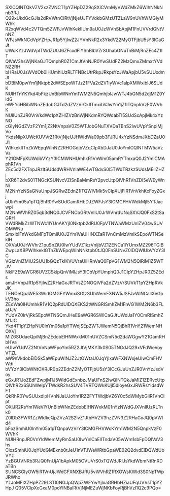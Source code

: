 SXlCQlNTQkVZV2xzZVNCT1pYZHpDZ29qSXlCVmMyVWdZMkZ6WlhNNkNnb3RJ
Q29xUkdGcGJIa2dRVWtnClRtVjNjeUJFYVdkbGMzUTZLaW9nUVhWMGIyMWhk
R2xqWVd4c2VTQm5ZWFJvWlhKeklIUm9aU0JzWVhSbApjM1FnUVVrdGNtVnNZ
WFJsWkNCdVpYZHpJR1p5YjIwZ2JYVnNkR2x3YkdVZ2MyOTFjbU5sY3lCaGJt
UWcKYzJWdVpITWdZU0J6ZFcxdFlYSnBlbVZrSUhabGNuTnBiMjRnZEc4Z1lT
QlVaV3hsWjNKaGJTQmphR0Z1CmJtVnNJR0YwSUdFZ2MzQmxZMmxtYVdNZ2RH
bHRaU0JsWVdOb0lHUmhlUzRLTFNBcUtrRkpJRkpsYzJWaApjbU5vSUUxdmJt
bDBiM0pwYm1jNktpb2dWSEpoWTJzZ1FVa2dZV1IyWVc1alpXMWxiblJ6SUdK
NUlHTnYKYkd4bFkzUnBibWNnYm1WM2N5QmhjblJwWTJ4bGN5d2djM1Z0YldG
eWFYcHBibWNnZEdobGJTd2dZVzVrCklITmxibVJwYm1jZ1lTQnpkVzF0WVhK
NUlIUnZJR0VnVkdWc1pXZHlZVzBnWjNKdmRYQWdabTl5SUdScApjMk4xYzNO
cGIyNGdZVzF2Ym1jZ2NtVnpaV0Z5WTJobGNuTXVDaTBnS2lwUVpYSnpiMjVo
YkdsNlpXUWcKUVVrZ1RtVjNjeUJHWldWa09pb3FJRU4xYzNSdmJXbDZaU0J1
WlhkeklITnZkWEpqWlhNZ2RHOGdjbVZqClpXbDJaU0JoYmlCQlNTMW5aVzVs
Y21GMFpXUWdibVYzY3lCMWNHUmhkR1VnWm05amRYTmxaQ0J2YmlCMAphR1Vn
ZEc5d2FXTnpJRzltSUdsdWRHVnlaWE4wTGdvS0l5TWdTRzkzSUdsMElIZHZj
bXR6T2dvS01TNGcKSUNvcVZISnBaMmRsY2pvcUtpQlVhR1VnZDI5eWEyWnNi
M2NnYzNSaGNuUnpJSGRwZEdnZ1lTQWlVMk5vClpXUjFiR1VnVkhKcFoyZGxj
aUlnYm05a1pTQjBhR0YwSUdGamRHbDJZWFJsY3lCMGFHVWdkMjl5YTJacwpi
M2NnWVhRZ05qb3dNQ0JCVFNCbGRtVnllU0JrWVhrdUNqSXVJQ0FxS2tSaGRH
VWdRMkZzWTNWc1lYUnAKYjI0Nktpb2dRU0FpVTNWaWMzUnlZV04wSUVOMWNu
SmxiblFnWkdGMFpTQmllU0J2Ym1VaUlHNXZaR1VnCmMzVmlkSEpoWTNSeklH
OXVaU0JrWVhrZ1puSnZiU0IwYUdVZ1kzVnljbVZ1ZENCa1lYUmxMZ296TGlB
ZwpLaXBPWlhkeklGTnZkWEpqWlhNNktpb0tJQ0FnSUNvZ0lDQWlUbVYzY3lC
VGIzVnlZMlU2SUU1bGQzTkIKVUVraUlHRnVaQ0FpVG1WM2N5QlRiM1Z5WTJV
NklFZE9aWGR6UVZCSklpQnViMlJsY3lCbVpYUmphQ0J1ClpYZHpJR0Z5ZEds
amJHVnpJR1p5YjIwZ2RHaGxJRTVsZDNOQlVFa2dZVzVrSUVkT1pYZHpRVkJK
TENCeQpaWE53WldOMGFYWmxiSGtzSUhWemFXNW5JSFJvWlNCallXeGpkV3ho
ZEdWa0lHUmhkR1V1Q2pRdUlDQXEKS2tWNGRISmhZM1FnVG1WM2N6b3FLaUJV
YUdVZ0lrVjRkSEpoWTNSQmJHeE9aWGR6SWlCaGJtUWdJa1Y0CmRISmhZM1JC
Ykd4T1pYZHpNU0lnYm05a1pYTWdjSEp2WTJWemN5QjBhR1VnY21WemNHOXVj
MlZ6SUdaeQpiMjBnZEdobElHNWxkM01nUVZCSmN5d2daWGgwY21GamRHbHVa
eUIwYUdVZ2NtVnNaWFpoYm5RZ2JtVjMKY3k0S05TNGdJQ29xVFdWeVoyVTZL
aW9nVkdobElDSk5aWEpuWlNJZ2JtOWtaU0JqYjIxaWFXNWxjeUIwCmFHVWdi
bVYzY3lCbWNtOXRJR0p2ZEdnZ2MyOTFjbU5sY3lCcGJuUnZJR0VnYzJsdVoy
eGxJR1JoZEdFZwpjM1J5WldGdExnbzJMaUFnS2lwQlNTQkJaMlZ1ZERvcUtp
QlVhR2x6SUhWelpYTWdkR2hsSUV4TVRTQWkKUjI5dloyeGxJRWRsYldsdWFT
QkRhR0YwSUUxdlpHVnNJaUJoYm1RZ2FYTWdjbVZ6Y0c5dWMybGliR1VnClpt
OXlJR2RsYm1WeVlYUnBibWNnZEdobElHNWxkM01nYzNWdGJXVnllUzRLTnk0
Z0lDb3FWR1ZzWldkeQpZVzA2S2lvZ1JtbHVZV3hzZVN3Z2RHaGxJQ0pVWld4
bFozSmhiU0lnYm05a1pTQnpaVzVrY3lCMGFHVWcKYm1WM2N5QnpkVzF0WVhK
NUlHRnpJR0VnYldWemMyRm5aU0IwYnlCaElITndaV05wWm1sbFpDQlVaV3hs
ClozSmhiU0JqYUdGMExnb0tJeU1nVTJWeWRtbGpaWE02Q2dvdElDQWdUbVYz
YzBGUVNRb3RJQ0FnUjA1bApkM05CVUVrS0xTQWdJRlJsYkdWbmNtRnRDaTBn
SUNCSGIyOW5iR1VnUjJWdGFXNXBJRU5vWVhRZ1RXOWsKWld3S0NpTWpJRWho
YzJoMFlXZHpPZ29LSTI0NGJpQWpZWFYwYjIxaGRHbHZiaUFqUVVsT1pYZHpJ
Q05VClpXeGxaM0poYlNBalRtVjNjMEZuWjNKbFoyRjBhVzl1Q2c9PQo=
